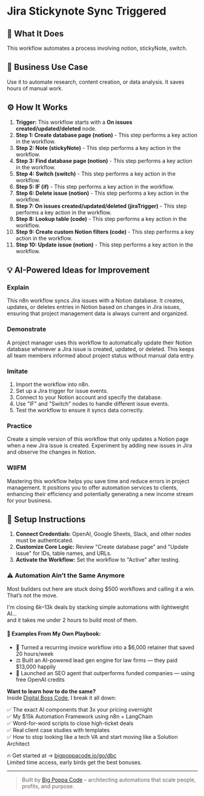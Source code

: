 # Jira Stickynote Sync Triggered

## 🚀 What It Does
This workflow automates a process involving notion, stickyNote, switch.

## 💼 Business Use Case
Use it to automate research, content creation, or data analysis. It saves hours of manual work.

## ⚙️ How It Works
1.  **Trigger:** This workflow starts with a **On issues created/updated/deleted** node.
2. **Step 1: Create database page (notion)** - This step performs a key action in the workflow.
3. **Step 2: Note (stickyNote)** - This step performs a key action in the workflow.
4. **Step 3: Find database page (notion)** - This step performs a key action in the workflow.
5. **Step 4: Switch (switch)** - This step performs a key action in the workflow.
6. **Step 5: IF (if)** - This step performs a key action in the workflow.
7. **Step 6: Delete issue (notion)** - This step performs a key action in the workflow.
8. **Step 7: On issues created/updated/deleted (jiraTrigger)** - This step performs a key action in the workflow.
9. **Step 8: Lookup table (code)** - This step performs a key action in the workflow.
10. **Step 9: Create custom Notion filters (code)** - This step performs a key action in the workflow.
11. **Step 10: Update issue (notion)** - This step performs a key action in the workflow.

## 💡 AI-Powered Ideas for Improvement
### Explain
This n8n workflow syncs Jira issues with a Notion database. It creates, updates, or deletes entries in Notion based on changes in Jira issues, ensuring that project management data is always current and organized.

### Demonstrate
A project manager uses this workflow to automatically update their Notion database whenever a Jira issue is created, updated, or deleted. This keeps all team members informed about project status without manual data entry.

### Imitate
1. Import the workflow into n8n.
2. Set up a Jira trigger for issue events.
3. Connect to your Notion account and specify the database.
4. Use "IF" and "Switch" nodes to handle different issue events.
5. Test the workflow to ensure it syncs data correctly.

### Practice
Create a simple version of this workflow that only updates a Notion page when a new Jira issue is created. Experiment by adding new issues in Jira and observe the changes in Notion.

### WIIFM
Mastering this workflow helps you save time and reduce errors in project management. It positions you to offer automation services to clients, enhancing their efficiency and potentially generating a new income stream for your business.

## 🔧 Setup Instructions
1. **Connect Credentials:** OpenAI, Google Sheets, Slack, and other nodes must be authenticated.
2. **Customize Core Logic:** Review "Create database page" and "Update issue" for IDs, table names, and URLs.
3. **Activate the Workflow:** Set the workflow to "Active" after testing.

### ⚠️ Automation Ain’t the Same Anymore

Most builders out here are stuck doing $500 workflows and calling it a win.  
That’s not the move.  

I'm closing $6k–$13k deals by stacking simple automations with lightweight AI...  
and it takes me under 2 hours to build most of them.

#### 🧠 Examples From My Own Playbook:
- 🔁 Turned a recurring invoice workflow into a $6,000 retainer that saved 20 hours/week  
- ⚖️ Built an AI-powered lead gen engine for law firms — they paid $13,000 happily  
- 🚀 Launched an SEO agent that outperforms funded companies — using free OpenAI credits  

**Want to learn how to do the same?**  
Inside [Digital Boss Code](https://bigpoppacode.io/go/dbc), I break it all down:

✅ The exact AI components that 3x your pricing overnight  
✅ My $15k Automation Framework using n8n + LangChain  
✅ Word-for-word scripts to close high-ticket deals  
✅ Real client case studies with templates  
✅ How to stop looking like a tech VA and start moving like a Solution Architect  

🔥 Get started at → [bigpoppacode.io/go/dbc](https://bigpoppacode.io/go/dbc)  
Limited time access, early birds get the best bonuses.

---
> Built by [Big Poppa Code](https://bigpoppacode.io) – architecting automations that scale people, profits, and purpose.
